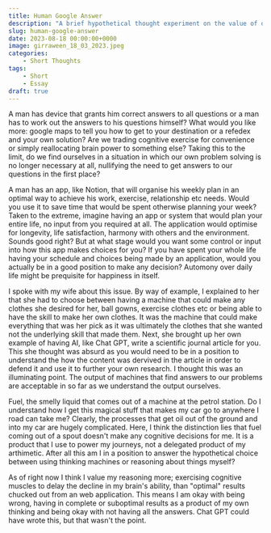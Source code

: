 ```yaml
---
title: Human Google Answer
description: "A brief hypothetical thought experiment on the value of our own thinking."
slug: human-google-answer
date: 2023-08-18 00:00:00+0000
image: girraween_18_03_2023.jpeg
categories:
    - Short Thoughts
tags:
    - Short
    - Essay
draft: true
---
```


A man has device that grants him correct answers to all questions or a man has to work out the answers to his questions himself? What would you like more: google maps to tell you how to get to your destination or a refedex and your own solution? Are we trading cognitive exercise for convenience or simply reallocating brain power to something else? Taking this to the limit, do we find ourselves in a situation in which our own problem solving is no longer necessary at all, nullifying the need to get answers to our questions in the first place?

A man has an app, like Notion, that will organise his weekly plan in an optimal way to achieve his work, exercise, relationship etc needs. Would you use it to save time that would be spent otherwise planning your week? Taken to the extreme, imagine having an app or system that would plan your entire life, no input from you required at all. The application would optimise for longevity, life satisfaction, harmony with others and the environment. Sounds good right? But at what stage would you want some control or input into how this app makes choices for you? If you have spent your whole life having your schedule and choices being made by an application, would you actually be in a good position to make any decision? Automony over daily life might be prequisite for happiness in itself.

I spoke with my wife about this issue. By way of example, I explained to her that she had to choose between having a machine that could make any clothes she desired for her, ball gowns, exercise clothes etc or being able to have the skill to make her own clothes. It was the machine that could make everything that was her pick as it was ultimately the clothes that she wanted not the underlying skill that made them. Next, she brought up her own example of having AI, like Chat GPT, write a scientific journal article for you. This she thought was absurd as you would need to be in a position to understand the how the content was dervived in the article in order to defend it and use it to further your own research. I thought this was an illuminating point. The output of machines that find answers to our problems are acceptable in so far as we understand the output ourselves.

Fuel, the smelly liquid that comes out of a machine at the petrol station. Do I understand how I get this magical stuff that makes my car go to anywhere I road can take me? Clearly, the processes that get oil out of the ground and into my car are hugely complicated. Here, I think the distinction lies that fuel coming out of a spout doesn't make any cognitive decisions for me. It is a product that I use to power my journeys, not a delegated product of my arthimetic. After all this am I in a position to answer the hypothetical choice between using thinking machines or reasoning about things myself?

As of right now I think I value my reasoning more; exercising cognitive muscles to delay the decline in my brain's ability, than "optimal" results chucked out from an web application. This means I am okay with being wrong, having in complete or suboptimal results as a product of my own thinking and being okay with not having all the answers. Chat GPT could have wrote this, but that wasn't the point. 


